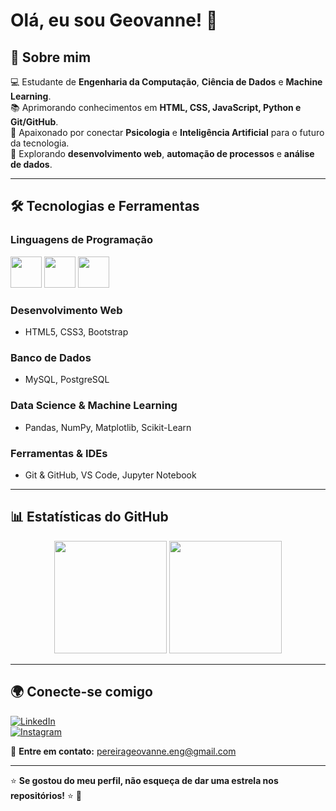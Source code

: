 # Olá, eu sou Geovanne! 👋

## 🚀 Sobre mim

💻 Estudante de **Engenharia da Computação**, **Ciência de Dados** e **Machine Learning**.  
📚 Aprimorando conhecimentos em **HTML, CSS, JavaScript, Python e Git/GitHub**.  
🧠 Apaixonado por conectar **Psicologia** e **Inteligência Artificial** para o futuro da tecnologia.  
🎯 Explorando **desenvolvimento web**, **automação de processos** e **análise de dados**.

---

## 🛠 Tecnologias e Ferramentas

### **Linguagens de Programação**  
<p align="left">
  <img src="https://cdn.jsdelivr.net/gh/devicons/devicon/icons/python/python-original-wordmark.svg" width="50" height="50"/>
  <img src="https://cdn.jsdelivr.net/gh/devicons/devicon/icons/javascript/javascript-original.svg" width="50" height="50"/>
  <img src="https://cdn.jsdelivr.net/gh/devicons/devicon/icons/sqlite/sqlite-original-wordmark.svg" width="50" height="50"/>
</p>

### **Desenvolvimento Web**
- HTML5, CSS3, Bootstrap

### **Banco de Dados**
- MySQL, PostgreSQL

### **Data Science & Machine Learning**
- Pandas, NumPy, Matplotlib, Scikit-Learn

### **Ferramentas & IDEs**
- Git & GitHub, VS Code, Jupyter Notebook

---

## 📊 Estatísticas do GitHub

<div align="center">
  <img height="180em" src="https://github-readme-stats.vercel.app/api?username=Geovanne-eng&show_icons=true&theme=radical&include_all_commits=true&count_private=true"/>
  <img height="180em" src="https://github-readme-stats.vercel.app/api/top-langs/?username=Geovanne-eng&layout=compact&langs_count=7&theme=radical"/>
</div>

---

## 🌍 Conecte-se comigo

[![LinkedIn](https://img.shields.io/badge/LinkedIn-blue?style=for-the-badge&logo=linkedin)](https://www.linkedin.com/in/pereirageovanne/)  
[![Instagram](https://img.shields.io/badge/Instagram-%23E4405F.svg?style=for-the-badge&logo=Instagram&logoColor=white)](https://www.instagram.com/jowgiovanni/)  

📩 **Entre em contato:** pereirageovanne.eng@gmail.com

---

⭐ **Se gostou do meu perfil, não esqueça de dar uma estrela nos repositórios!** ⭐ 🚀



